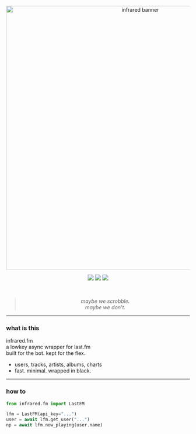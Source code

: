 <p align="center">
  <img src="https://files.catbox.moe/kjr0cd.png" width="720" alt="infrared banner"/>
</p>

<p align="center">
  <img src="https://img.shields.io/badge/module-infrared.fm-7a0f17?style=flat&labelColor=000000" />
  <img src="https://img.shields.io/badge/api-last.fm-7a0f17?style=flat&labelColor=000000" />
  <img src="https://img.shields.io/badge/status-private-7a0f17?style=flat&labelColor=000000" />
</p>

<br>

<blockquote align="center">
  <em>maybe we scrobble.<br>maybe we don’t.</em>
</blockquote>

---

### what is this

infrared.fm  
a lowkey async wrapper for last.fm  
built for the bot. kept for the flex.

- users, tracks, artists, albums, charts  
- fast. minimal. wrapped in black.

---

### how to

```py
from infrared.fm import LastFM

lfm = LastFM(api_key="...")
user = await lfm.get_user("...")
np = await lfm.now_playing(user.name)
